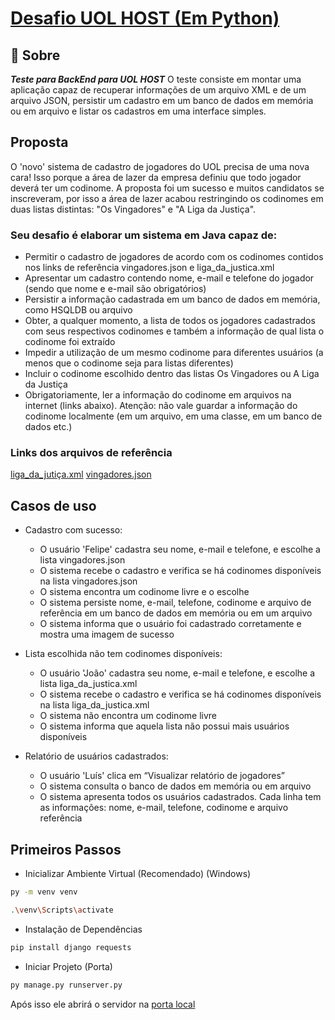 # **[Desafio UOL HOST (Em Python)](https://github.com/uolhost/test-backEnd-Java/tree/master)**

## 📌 Sobre

***Teste para BackEnd para UOL HOST***
O teste consiste em montar uma aplicação capaz de recuperar informações de um arquivo XML e de um arquivo JSON, persistir um cadastro em um banco de dados em memória ou em arquivo e listar os cadastros em uma interface simples.

## Proposta
O 'novo' sistema de cadastro de jogadores do UOL precisa de uma nova cara! Isso porque a área de lazer da empresa definiu que todo jogador deverá ter um codinome. A proposta foi um sucesso e muitos candidatos se inscreveram, por isso a área de lazer acabou restringindo os codinomes em duas listas distintas: "Os Vingadores" e "A Liga da Justiça".

### Seu desafio é elaborar um sistema em Java capaz de:

- Permitir o cadastro de jogadores de acordo com os codinomes contidos nos links de referência vingadores.json e liga_da_justica.xml
- Apresentar um cadastro contendo nome, e-mail e telefone do jogador (sendo que nome e e-mail são obrigatórios)
- Persistir a informação cadastrada em um banco de dados em memória, como HSQLDB ou arquivo
- Obter, a qualquer momento, a lista de todos os jogadores cadastrados com seus respectivos codinomes e também a informação de qual lista o codinome foi extraído
- Impedir a utilização de um mesmo codinome para diferentes usuários (a menos que o codinome seja para listas diferentes)
- Incluir o codinome escolhido dentro das listas Os Vingadores ou A Liga da Justiça
- Obrigatoriamente, ler a informação do codinome em arquivos na internet (links abaixo). Atenção: não vale guardar a informação do codinome localmente (em um arquivo, em uma classe, em um banco de dados etc.)

### Links dos arquivos de referência

[liga_da_jutiça.xml](https://raw.githubusercontent.com/uolhost/test-backEnd-Java/master/referencias/liga_da_justica.xml)
[vingadores.json](https://raw.githubusercontent.com/uolhost/test-backEnd-Java/master/referencias/vingadores.json)

## Casos de uso

- Cadastro com sucesso:
  - O usuário 'Felipe' cadastra seu nome, e-mail e telefone, e escolhe a lista vingadores.json
  - O sistema recebe o cadastro e verifica se há codinomes disponíveis na lista vingadores.json
  - O sistema encontra um codinome livre e o escolhe
  - O sistema persiste nome, e-mail, telefone, codinome e arquivo de referência em um banco de dados em memória ou em um arquivo
  - O sistema informa que o usuário foi cadastrado corretamente e mostra uma imagem de sucesso

- Lista escolhida não tem codinomes disponíveis:
  - O usuário 'João' cadastra seu nome, e-mail e telefone, e escolhe a lista liga_da_justica.xml
  - O sistema recebe o cadastro e verifica se há codinomes disponíveis na lista liga_da_justica.xml
  - O sistema não encontra um codinome livre
  - O sistema informa que aquela lista não possui mais usuários disponíveis

- Relatório de usuários cadastrados:
  - O usuário 'Luís' clica em “Visualizar relatório de jogadores”
  - O sistema consulta o banco de dados em memória ou em arquivo
  - O sistema apresenta todos os usuários cadastrados. Cada linha tem as informações: nome, e-mail, telefone, codinome e arquivo referência
  
## Primeiros Passos

- Inicializar Ambiente Virtual (Recomendado) (Windows)
```bash
py -m venv venv  

.\venv\Scripts\activate
```

- Instalação de Dependências
```bash
pip install django requests
```

- Iniciar Projeto (Porta)
```bash
py manage.py runserver.py
```
Após isso ele abrirá o servidor na [porta local](http://127.0.0.1:8000)